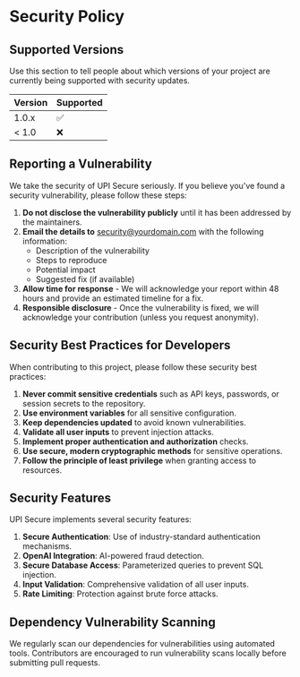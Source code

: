 # Security Policy

## Supported Versions

Use this section to tell people about which versions of your project are currently being supported with security updates.

| Version | Supported          |
| ------- | ------------------ |
| 1.0.x   | :white_check_mark: |
| < 1.0   | :x:                |

## Reporting a Vulnerability

We take the security of UPI Secure seriously. If you believe you've found a security vulnerability, please follow these steps:

1. **Do not disclose the vulnerability publicly** until it has been addressed by the maintainers.
2. **Email the details to** [security@yourdomain.com](mailto:security@yourdomain.com) with the following information:
   - Description of the vulnerability
   - Steps to reproduce
   - Potential impact
   - Suggested fix (if available)
3. **Allow time for response** - We will acknowledge your report within 48 hours and provide an estimated timeline for a fix.
4. **Responsible disclosure** - Once the vulnerability is fixed, we will acknowledge your contribution (unless you request anonymity).

## Security Best Practices for Developers

When contributing to this project, please follow these security best practices:

1. **Never commit sensitive credentials** such as API keys, passwords, or session secrets to the repository.
2. **Use environment variables** for all sensitive configuration.
3. **Keep dependencies updated** to avoid known vulnerabilities.
4. **Validate all user inputs** to prevent injection attacks.
5. **Implement proper authentication and authorization** checks.
6. **Use secure, modern cryptographic methods** for sensitive operations.
7. **Follow the principle of least privilege** when granting access to resources.

## Security Features

UPI Secure implements several security features:

1. **Secure Authentication**: Use of industry-standard authentication mechanisms.
2. **OpenAI Integration**: AI-powered fraud detection.
3. **Secure Database Access**: Parameterized queries to prevent SQL injection.
4. **Input Validation**: Comprehensive validation of all user inputs.
5. **Rate Limiting**: Protection against brute force attacks.

## Dependency Vulnerability Scanning

We regularly scan our dependencies for vulnerabilities using automated tools. Contributors are encouraged to run vulnerability scans locally before submitting pull requests.